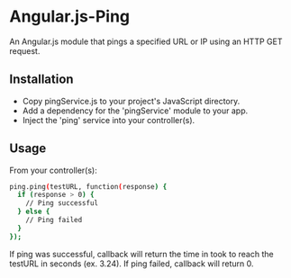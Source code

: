 # Angular.js-Ping
An Angular.js module that pings a specified URL or IP using an HTTP GET request.

## Installation
- Copy pingService.js to your project's JavaScript directory.
- Add a dependency for the 'pingService' module to your app.
- Inject the 'ping' service into your controller(s).

## Usage
From your controller(s):
```bash
ping.ping(testURL, function(response) {
  if (response > 0) {
    // Ping successful
  } else {
    // Ping failed
  }
});
```
If ping was successful, callback will return the time in took to reach the testURL in seconds (ex. 3.24). If ping failed, callback will return 0.
